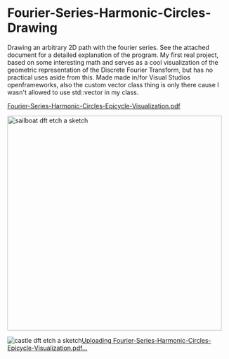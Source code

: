 # Fourier-Series-Harmonic-Circles-Drawing
Drawing an arbitrary 2D path with the fourier series. See the attached document for a detailed explanation of the program. My first real project, based on some interesting math and serves as a cool visualization of the geometric representation of the Discrete Fourier Transform, but has no practical uses aside from this. Made made in/for Visual Studios openframeworks, also the custom vector class thing is only there cause I wasn't allowed to use std::vector in my class. 

[Fourier-Series-Harmonic-Circles-Epicycle-Visualization.pdf](https://github.com/David-PaulR/Fourier-Series-Harmonic-Circles-Drawing/files/12447783/Fourier-Series-Harmonic-Circles-Epicycle-Visualization.pdf)




<img width="488" alt="sailboat dft etch a sketch" src="https://github.com/David-PaulR/Fourier-Series-Harmonic-Circles-Drawing/assets/137151163/6bf3ecb5-84c6-4c98-9a28-8eb0b1e234f1">





![castle dft etch a sketch](https://github.com/David-PaulR/Fourier-Series-Harmonic-Circles-Drawing/assets/137151163/f5dc8cee-e4c2-458c-bf32-79a279476b68)[Uploading Fourier-Series-Harmonic-Circles-Epicycle-Visualization.pdf…]()
